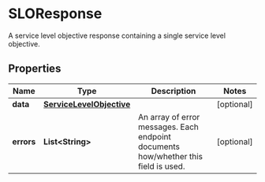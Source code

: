 

# SLOResponse

A service level objective response containing a single service level objective.
## Properties

Name | Type | Description | Notes
------------ | ------------- | ------------- | -------------
**data** | [**ServiceLevelObjective**](ServiceLevelObjective.md) |  |  [optional]
**errors** | **List&lt;String&gt;** | An array of error messages. Each endpoint documents how/whether this field is used. |  [optional]



